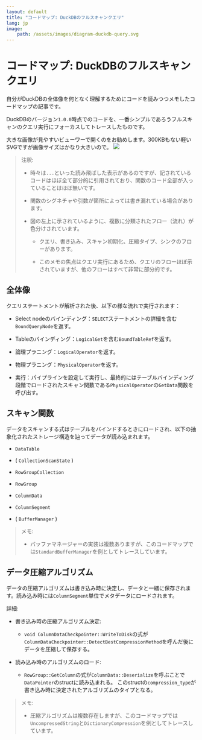 ```yaml
---
layout: default
title: "コードマップ: DuckDBのフルスキャンクエリ"
lang: jp
image:
    path: /assets/images/diagram-duckdb-query.svg
---
```


# コードマップ: DuckDBのフルスキャンクエリ

自分がDuckDBの全体像を何となく理解するためにコードを読みつつメモしたコードマップの記事です。

DuckDBのバージョン`1.0.0`時点でのコードを、一番シンプルであろうフルスキャンのクエリ実行にフォーカスしてトレースしたものです。

大きな画像が見やすいビューワーで開くのをお勧めします。300KBもない軽いSVGですが画像サイズはかなり大きいので。
<img src="/assets/images/diagram-duckdb-query.svg">

> 注釈:
>
> - 時々は`...`といった読み飛ばした表示があるのですが、記されているコードはほぼ全て部分的に引用されており、関数のコード全部が入っていることはほぼ無いです。
> 
> - 関数のシグネチャや引数が箇所によっては書き漏れている場合があります。
>
> - 図の左上に示されているように、複数に分類されたフロー（流れ）が色分けされています。
>
>     - クエリ、書き込み、スキャン初期化、圧縮タイプ、シンクのフローがあります。
>
>     - このメモの焦点はクエリ実行にあるため、クエリのフローほぼ示されていますが、他のフローはすべて非常に部分的です。


## 全体像

クエリステートメントが解析された後、以下の様な流れで実行されます：

- Select nodeのバインディング：`SELECT`ステートメントの詳細を含む`BoundQueryNode`を返す。

- Tableのバインディング：`LogicalGet`を含む`BoundTableRef`を返す。

- 論理プラニング：`LogicalOperator`を返す。

- 物理プラニング：`PhysicalOperator`を返す。

- 実行：パイプラインを設定して実行し、最終的にはテーブルバインディング段階でロードされたスキャン関数である`PhysicalOperator`の`GetData`関数を呼び出す。

## スキャン関数

データをスキャンする式はテーブルをバインドするときにロードされ、以下の抽象化されたストレージ構造を辿ってデータが読み込まれます。

- `DataTable`

- ( `CollectionScanState` )

- `RowGroupCollection`

- `RowGroup`

- `ColumnData`

- `ColumnSegment`

- ( `BufferManager` )

> メモ:
>
> - バッファマネージャーの実装は複数ありますが、このコードマップでは`StandardBufferManager`を例としてトレースしています。

## データ圧縮アルゴリズム

データの圧縮アルゴリズムは書き込み時に決定し、データと一緒に保存されます。読み込み時には`ColumnSegment`単位でメタデータにロードされます。

詳細:

- 書き込み時の圧縮アルゴリズム決定:

    - `void ColumnDataCheckpointer::WriteToDisk`の式が`ColumnDataCheckpointer::DetectBestCompressionMethod`を呼んだ後にデータを圧縮して保存する。

- 読み込み時のアルゴリズムのロード:

    - `RowGroup::GetColumn`の式が`ColumnData::Deserialize`を呼ぶことで`DataPointer`のstructに読み込まれる。 このstructの`compression_type`が書き込み時に決定されたアルゴリズムのタイプとなる。

> メモ:
> 
> - 圧縮アルゴリズムは複数存在しますが、このコードマップでは`UncompressedString`と`DictionaryCompression`を例としてトレースしています。